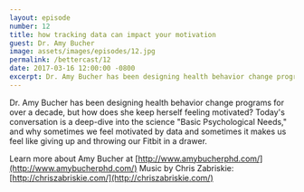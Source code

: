 ```yaml
---
layout: episode
number: 12
title: how tracking data can impact your motivation
guest: Dr. Amy Bucher
image: assets/images/episodes/12.jpg
permalink: /bettercast/12
date: 2017-03-16 12:00:00 -0800
excerpt: Dr. Amy Bucher has been designing health behavior change programs for over a decade, but how does she keep herself feeling motivated?
---
```


Dr. Amy Bucher has been designing health behavior change programs for over a decade, but how does she keep herself feeling motivated? Today's conversation is a deep-dive into the science "Basic Psychological Needs," and why sometimes we feel motivated by data and sometimes it makes us feel like giving up and throwing our Fitbit in a drawer.

Learn more about Amy Bucher at [http://www.amybucherphd.com/](http://www.amybucherphd.com/)
Music by Chris Zabriskie: [http://chriszabriskie.com/](http://chriszabriskie.com/)
